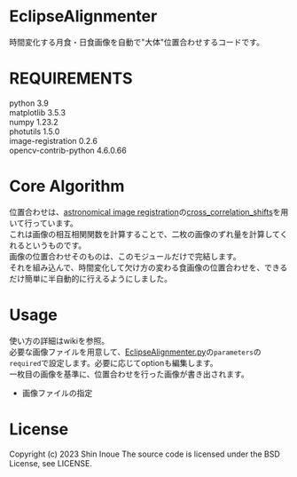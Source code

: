 # EclipseAlignmenter
時間変化する月食・日食画像を自動で"大体"位置合わせするコードです。  

# REQUIREMENTS
python 3.9  
matplotlib 3.5.3  
numpy 1.23.2  
photutils 1.5.0  
image-registration 0.2.6  
opencv-contrib-python 4.6.0.66  

# Core Algorithm
位置合わせは、[astronomical image registration](https://image-registration.readthedocs.io/en/latest/index.html)の[cross_correlation_shifts](https://image-registration.readthedocs.io/en/latest/image_registration.html#module-image_registration.cross_correlation_shifts)を用いて行っています。  
これは画像の相互相関関数を計算することで、二枚の画像のずれ量を計算してくれるというものです。  
画像の位置合わせそのものは、このモジュールだけで完結します。   
それを組み込んで、時間変化して欠け方の変わる食画像の位置合わせを、できるだけ簡単に半自動的に行えるようにしました。

# Usage
使い方の詳細はwikiを参照。  
必要な画像ファイルを用意して、[EclipseAlignmenter.py](https://github.com/ShinInoue-galaxy/EclipseAlignmenter0.0/blob/main/EclipseAlignmenter.py)の`parameters`の`required`で設定します。必要に応じてoptionも編集します。  
一枚目の画像を基準に、位置合わせを行った画像が書き出されます。

- 画像ファイルの指定

# License
Copyright (c) 2023 Shin Inoue
The source code is licensed under the BSD License, see LICENSE.
